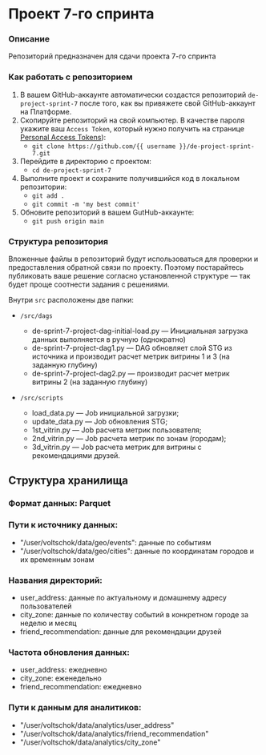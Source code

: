 # Проект 7-го спринта

### Описание
Репозиторий предназначен для сдачи проекта 7-го спринта

### Как работать с репозиторием
1. В вашем GitHub-аккаунте автоматически создастся репозиторий `de-project-sprint-7` после того, как вы привяжете свой GitHub-аккаунт на Платформе.
2. Скопируйте репозиторий на свой компьютер. В качестве пароля укажите ваш `Access Token`, который нужно получить на странице [Personal Access Tokens](https://github.com/settings/tokens)):
	* `git clone https://github.com/{{ username }}/de-project-sprint-7.git`
3. Перейдите в директорию с проектом: 
	* `cd de-project-sprint-7`
4. Выполните проект и сохраните получившийся код в локальном репозитории:
	* `git add .`
	* `git commit -m 'my best commit'`
5. Обновите репозиторий в вашем GutHub-аккаунте:
	* `git push origin main`

### Структура репозитория
Вложенные файлы в репозиторий будут использоваться для проверки и предоставления обратной связи по проекту. Поэтому постарайтесь публиковать ваше решение согласно установленной структуре — так будет проще соотнести задания с решениями.

Внутри `src` расположены две папки:
- `/src/dags`
	- de-sprint-7-project-dag-initial-load.py — Инициальная загрузка данных выполняется в ручную (однократно)
	- de-sprint-7-project-dag1.py — DAG обновляет слой STG из источника и производит расчет метрик витрины 1 и 3 (на заданную глубину)
 	- de-sprint-7-project-dag2.py — производит расчет метрик витрины 2 (на заданную глубину)
- `/src/scripts`

    - load_data.py — Job инициальной загрузки;
    - update_data.py — Job обновления STG;
    - 1st_vitrin.py — Job расчета метрик пользователя;
    - 2nd_vitrin.py — Job расчета метрик по зонам (городам);
    - 3d_vitrin.py — Job расчета метрик для витрины с рекомендациями друзей.

## Структура хранилища

### Формат данных: Parquet

### Пути к источнику данных:
 - "/user/voltschok/data/geo/events": данные по событиям
 - "/user/voltschok/data/geo/cities": данные по координатам городов и их временным зонам

### Названия директорий:
 - user_address: данные по актуальному и домашнему адресу пользователей
 - city_zone: данные по количеству событий в конкретном городе за неделю и месяц
 - friend_recommendation: данные для рекомендации друзей
   
### Частота обновления данных:
 - user_address: ежедневно
 - city_zone: еженедельно
 - friend_recommendation: ежедневно

### Пути к данным для аналитиков:
 - "/user/voltschok/data/analytics/user_address"
 - "/user/voltschok/data/analytics/friend_recommendation"
 - "/user/voltschok/data/analytics/city_zone"
 
